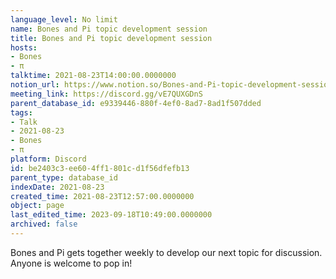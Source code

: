 ```yaml
---
language_level: No limit
name: Bones and Pi topic development session
title: Bones and Pi topic development session
hosts:
- Bones
- π
talktime: 2021-08-23T14:00:00.0000000
notion_url: https://www.notion.so/Bones-and-Pi-topic-development-session-be2403c3ee604ff1801cd1f56dfefb13
meeting_link: https://discord.gg/vE7QUXGDnS
parent_database_id: e9339446-880f-4ef0-8ad7-8ad1f507dded
tags:
- Talk
- 2021-08-23
- Bones
- π
platform: Discord
id: be2403c3-ee60-4ff1-801c-d1f56dfefb13
parent_type: database_id
indexDate: 2021-08-23
created_time: 2021-08-23T12:57:00.0000000
object: page
last_edited_time: 2023-09-18T10:49:00.0000000
archived: false
---
```


Bones and Pi gets together weekly to develop our next topic for discussion.
Anyone is welcome to pop in!










